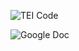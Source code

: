 ![TEI Code](https://bryan-atanacio.github.io/bryan-atanacio-CNU/images/TEI.JPG)

![Google Doc](https://bryan-atanacio.github.io/bryan-atanacio-CNU/images/Paper.jpg)
